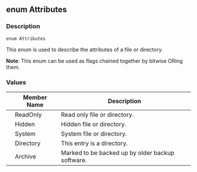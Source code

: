 ## enum Attributes ##

### Description ###
	enum Attributes
This enum is used to describe the attributes of a file or directory.

**Note**: This enum can be used as flags chained together by bitwise ORing them.

### Values ###
| | Member Name    | Description                                        |
|-|--------------- | ---------------------------------------------------|
| | ReadOnly       | Read only file or directory.                       |
| | Hidden         | Hidden file or directory.                          |
| | System         | System file or directory.                          |
| | Directory      | This entry is a directory.                         |
| | Archive        | Marked to be backed up by older backup software.   |
